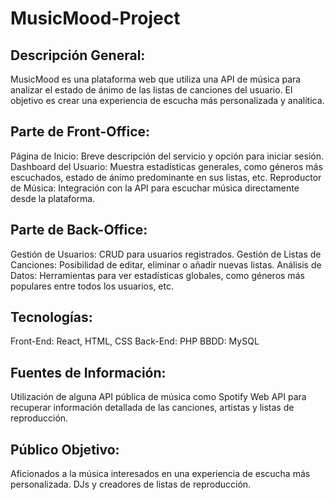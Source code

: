# MusicMood-Project

## Descripción General:<br>
MusicMood es una plataforma web que utiliza una API de música para analizar el estado de ánimo de las listas de canciones del usuario. El objetivo es crear una experiencia de escucha más personalizada y analítica.

## Parte de Front-Office:<br>
Página de Inicio: Breve descripción del servicio y opción para iniciar sesión.
Dashboard del Usuario: Muestra estadísticas generales, como géneros más escuchados, estado de ánimo predominante en sus listas, etc.
Reproductor de Música: Integración con la API para escuchar música directamente desde la plataforma.

## Parte de Back-Office:<br>
Gestión de Usuarios: CRUD para usuarios registrados.
Gestión de Listas de Canciones: Posibilidad de editar, eliminar o añadir nuevas listas.
Análisis de Datos: Herramientas para ver estadísticas globales, como géneros más populares entre todos los usuarios, etc.

## Tecnologías:<br>
Front-End: React, HTML, CSS
Back-End: PHP
BBDD: MySQL

## Fuentes de Información:<br>
Utilización de alguna API pública de música como Spotify Web API para recuperar información detallada de las canciones, artistas y listas de reproducción.

## Público Objetivo:<br>
Aficionados a la música interesados en una experiencia de escucha más personalizada.
DJs y creadores de listas de reproducción.

